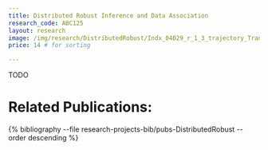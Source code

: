 ```yaml
---
title: Distributed Robust Inference and Data Association
research_code: ABC125
layout: research
image: /img/research/DistributedRobust/Indx_04029_r_1_3_trajectory_TransfEstabl.jpg
price: 14 # for sorting 

---
```


TODO

# Related Publications: 
{% bibliography --file research-projects-bib/pubs-DistributedRobust --order descending %}

